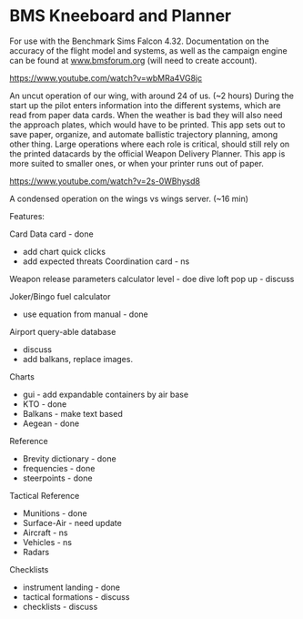 # BMS Kneeboard and Planner


For use with the Benchmark Sims Falcon 4.32.
Documentation on the accuracy of the flight model and systems, as well as
the campaign engine can be found at www.bmsforum.org (will need to create account).


https://www.youtube.com/watch?v=wbMRa4VG8jc

An uncut operation of our wing, with around 24 of us. (~2 hours)
During the start up the pilot enters information into the different systems, which are read
from paper data cards.  When the weather is bad they will also need the approach plates, which would
have to be printed.  This app sets out to save paper, organize, and automate ballistic trajectory planning,
among other thing.  Large operations where each role is critical, should still rely on the printed
datacards by the official Weapon Delivery Planner.  This app is more suited to smaller ones, or when
your printer runs out of paper.


https://www.youtube.com/watch?v=2s-0WBhysd8

A condensed operation on the wings vs wings server. (~16 min)

Features:

Card
Data card - done
- add chart quick clicks
- add expected threats
Coordination card - ns


Weapon release parameters calculator
level - doe
dive
loft
pop up - discuss

Joker/Bingo fuel calculator
- use equation from manual - done

Airport query-able database
- discuss
- add balkans, replace images.

Charts
- gui - add expandable containers by air base
- KTO - done
- Balkans - make text based
- Aegean - done

Reference
- Brevity dictionary - done
- frequencies - done
- steerpoints - done

Tactical Reference
- Munitions - done
- Surface-Air - need update
- Aircraft - ns
- Vehicles - ns
- Radars

Checklists
- instrument landing - done
- tactical formations - discuss
- checklists - discuss
